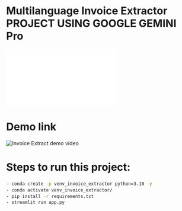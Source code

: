 # Multilanguage Invoice Extractor PROJECT USING GOOGLE GEMINI Pro

![Invoice Extract demo mind map](working_mind_map.pdf)


# Demo link
![Invoice Extract demo video](https://www.loom.com/share/433e1e2ab3094bcda125eb62021405dd?sid=3f594751-a75d-4950-b727-5806282d347d)


#

# Steps to run this project:
```bash
- conda create -p venv_invoice_extractor python=3.10 -y
- conda activate venv_invoice_extractor/
- pip install -r requirements.txt
- streamlit run app.py
```